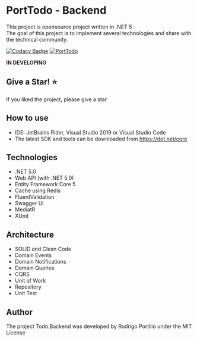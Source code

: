 # PortTodo - Backend

This project is opensource project written in .NET 5  
The goal of this project is to implement several technologies and share with the technical community.

[![Codacy Badge](https://app.codacy.com/project/badge/Grade/c362f05eddd4401faf49a0a6615a40ad)](https://www.codacy.com/gh/rodrigo-portilio/PortTodo.Backend/dashboard?utm_source=github.com&amp;utm_medium=referral&amp;utm_content=rodrigo-portilio/PortTodo.Backend&amp;utm_campaign=Badge_Grade)
[![PortTodo](https://circleci.com/gh/rodrigo-portilio/PortTodo.Backend.svg?style=svg)](https://circleci.com/gh/rodrigo-portilio/PortTodo.Backend)



**IN DEVELOPING**

## Give a Star! :star:
If you liked the project, please give a star

## How to use

- IDE: JetBrains Rider, Visual Studio 2019 or Visual Studio Code
- The latest SDK and tools can be downloaded from https://dot.net/core

## Technologies

- .NET 5.0  
- Web API (with .NET 5.0)
- Entity Framework Core 5
- Cache using Redis  
- FluentValidation  
- Swagger UI  
- MediatR  
- XUnit  

## Architecture

- SOLID and Clean Code  
- Domain Events  
- Domain Notifications  
- Domain Queries  
- CQRS  
- Unit of Work  
- Repository  
- Unit Test

## Author
The project Todo.Backend was developed by Rodrigo Portilio under the MIT License

